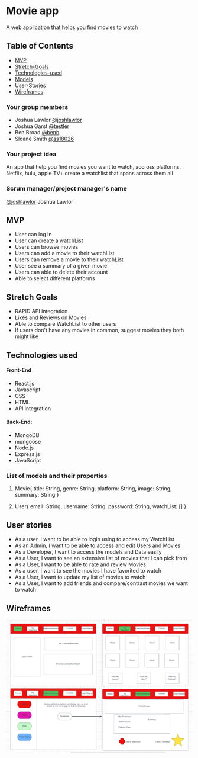 # Movie app

A web application that helps you find movies to watch

## Table of Contents

- [MVP](#mvp)
- [Stretch-Goals](#stretch-goals)
- [Technologies-used](#Technologies-used)
- [Models](#models)
- [User-Stories](#user-stories)
- [Wireframes](#Wireframes)

### Your group members

- Joshua Lawlor [@joshlawlor](https://github.com/joshlawlor) 
- Joshua Garst [@testler](https://github.com/testler)       
- Ben Broad [@benb](https://github.com/benb)               
- Sloane Smith [@ss18026](https://github.com/ss18026)

### Your project idea 

An app that help you find movies you want to watch, accross platforms.  Netflix, hulu, apple TV+ create a watchlist that spans across them all

### Scrum manager/project manager's name

[@joshlawlor](https://github.com/joshlawlor) Joshua Lawlor

## MVP

- User can log in
- User can create a watchList
- Users can browse movies
- Users can add a movie to their watchList
- Users can remove a movie to their watchList
- User see a summary of a given movie
- Users can able to delete their account
- Able to select different platforms

## Stretch Goals

- RAPID API integration
- Likes and Reviews on Movies
- Able to compare WatchList to other users
- If users don't have any movies in common, suggest movies they both might like

## Technologies used

#### Front-End

- React.js
- Javascript
- CSS
- HTML
- API integration

#### Back-End:

- MongoDB
- mongoose
- Node.js
- Express.js
- JavaScript


### List of models and their properties

1. Movie{
    title: String,
    genre: String,
    platform: String,
    image: String,
    summary: String
}

2. User{
    email: String,
    username: String,
    password: String,
    watchList: []
}

## User stories
- As a user, I want to be able to login using to access my WatchList
- As an Admin, I want to be able to access and edit Users and Movies
- As a Developer, I want to access the models and Data easily
- As a User, I want to see an extensive list of movies that I can pick from
- As a User, I want to be able to rate and review Movies
- As a user, I want to see the movies I have favorited to watch
- As a User, I want to update my list of movies to watch
- As a User, I want to add friends and compare/contrast movies we want to watch

## Wireframes
![wireframe](./wireframes/image.png "wireframe")
